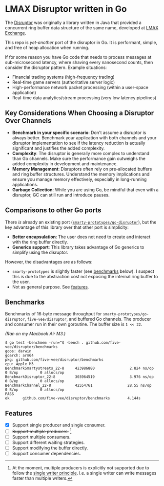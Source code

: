 # LMAX Disruptor written in Go

The [Disruptor](https://lmax-exchange.github.io/disruptor/) was originally a library written in Java that provided a concurrent ring buffer data structure of the same name, developed at [LMAX Exchange](https://www.lmax.com/).

This repo is _yet-another_ port of the disruptor in Go. It is performant, simple, and free of heap allocation when running.

If for some reason you have Go code that needs to process messages at sub-microsecond latency, where shaving every nanosecond counts, then consider the disruptor pattern. Example situations:

* Financial trading systems (high-frequency trading)
* Real-time game servers (authoritative server logic)
* High-performance network packet processing (within a user-space application)
* Real-time data analytics/stream processing (very low latency pipelines)

## Key Considerations When Choosing a Disruptor Over Channels

* **Benchmark in your specific scenario**: Don't assume a disruptor is always better. Benchmark your application with both channels and your disruptor implementation to see if the latency reduction is actually significant and justifies the added complexity.
* **Complexity**: The disruptor is generally more complex to understand than Go channels. Make sure the performance gain outweighs the added complexity in development and maintenance.
* **Memory Management**: Disruptors often rely on pre-allocated buffers and ring buffer structures. Understand the memory implications and ensure you manage memory effectively, especially in long-running applications.
* **Garbage Collection**: While you are using Go, be mindful that even with a disruptor, GC can still run and introduce pauses.

## Comparisons to other Go ports

There _is_ already an existing port ([`smarty-prototypes/go-disruptor`](https://github.com/smarty-prototypes/go-disruptor)), but the key advantage of this library over that other port is simplicity:

* **Better encapsulation**: The user does not need to create and interact with the ring buffer directly.
* **Generics support**: This library takes advantage of Go generics to simplify using the disruptor.

However, the disadvantages are as follows:

* `smarty-prototypes` is slightly faster (see [benchmarks](#benchmarks) below). I suspect this is due to the abstraction cost not exposing the internal ring buffer to the user.
* Not as general purpose. See [features](#features).

## Benchmarks

Benchmarks of 16-byte message throughput for `smarty-prototypes/go-disruptor`, `five-vee/disruptor`, and buffered Go channels. The producer and consumer run in their own goroutine. The buffer size is `1 << 22`.

_(Ran on my Macbook Air M3.)_

```
$ go test -benchmem -run=^$ -bench . github.com/five-vee/disruptor/benchmarks
goos: darwin
goarch: arm64
pkg: github.com/five-vee/disruptor/benchmarks
cpu: Apple M3
BenchmarkSmartystreets_22-8     423986880                2.824 ns/op           0 B/op          0 allocs/op
BenchmarkDisruptor_22-8         303964519                3.976 ns/op           0 B/op          0 allocs/op
BenchmarkChannel_22-8           42554761                28.55 ns/op            0 B/op          0 allocs/op
PASS
ok      github.com/five-vee/disruptor/benchmarks        4.144s
```

## Features

- [x] Support single producer and single consumer.
- [ ] ~~Support multiple producers.~~ [^1]
- [ ] Support multiple consumers.
- [ ] Support different waiting strategies.
- [ ] Support modifying the buffer directly.
- [ ] Support consumer dependencies.

[^1]: At the moment, multiple producers is explicitly not supported due to follow the [single writer principle](https://mechanical-sympathy.blogspot.com/2011/09/single-writer-principle.html). I.e. a single writer can write messages faster than multiple writers.
